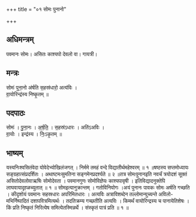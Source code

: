 +++
title = "०१ सोमः पुनानो"

+++
## अधिमन्त्रम्
पवमानः सोमः। असितः काश्यपो देवलो वा। गायत्री।

## मन्त्रः
सोमः॑ पुना॒नो अ॑र्षति स॒हस्र॑धारो॒ अत्य॑विः ।  
वा॒योरिन्द्र॑स्य निष्कृ॒तम् ॥

## पदपाठः
सोमः॑ । पु॒ना॒नः । अ॒र्ष॒ति॒ । स॒हस्र॑ऽधारः । अति॑ऽअविः ।  
वा॒योः । इन्द्र॑स्य । निः॒ऽकृ॒तम् ॥

## भाष्यम्
यस्यनिःश्वसितंवेदा योवेदेभ्योखिलंजगत् । निर्ममे तमहं वन्दे विद्यातीर्थमहेश्वरम् ॥ १ ॥षष्ठस्य सप्तमोध्यायः सङ्ग्रहात्संप्रदर्शितः । अथाष्टमःसुमतिना सङ्गमेनप्रदर्श्यते ॥ २ ॥तत्र सोमःपुनानइति नवर्चं त्रयोदशं सूक्तं असितोदेवलोवाऋषिः सोमोदेवता । पवमानगुणः सोमोविज्ञेयः काश्यपावृषी । इतिविद्यादनुक्तेपि लाघवायादृह्ळच्युतात् ॥ १ ॥ सोमइत्यानुक्रान्तम् । गतोविनियोगः ।अयं पुनानः पावकः सोमः अर्षति गच्छति । कीदृशोयं पवमानः सहस्रधारः अपरिमितधारः । अत्यविः अत्राविशब्देन तल्लोमान्युच्यन्ते अविलो- मभिर्निष्पादितं दशापवित्रमित्यर्थः । तदतिक्रम्य गच्छतीति अत्यविः । किमर्थं वायोरिन्द्रस्य च पानायेतिशेषः । किं प्रति निष्कृतं निरित्येष समित्येतस्मिन्नर्थे । संस्कृतं पात्रं प्रति ॥ १ ॥